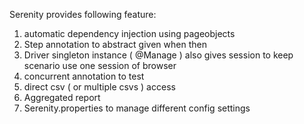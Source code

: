 Serenity provides following feature:
1. automatic dependency injection using pageobjects
2. Step annotation to abstract given when then 
3. Driver singleton instance ( @Manage ) also gives session to keep scenario use one session of browser
4. concurrent annotation to test 
5. direct csv ( or multiple csvs ) access
6. Aggregated report
7. Serenity.properties to manage different config settings